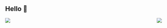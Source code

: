 ## Hello 👋

<img align="right" src="https://github-readme-stats.vercel.app/api/top-langs/?username=lxinr&show_icons=true&icon_color=ad0d52&text_color=24292e&bg_color=ffffff&hide_title=true" />

<img align="left" src="https://github-readme-stats.vercel.app/api?username=lxinr&show_icons=true&icon_color=ad0d52&text_color=24292e&bg_color=ffffff&hide_title=true" />

<!--
**lxinr/lxinr** is a ✨ _special_ ✨ repository because its `README.md` (this file) appears on your GitHub profile.

Here are some ideas to get you started:

- 🔭 I’m currently working on ...
- 🌱 I’m currently learning ...
- 👯 I’m looking to collaborate on ...
- 🤔 I’m looking for help with ...
- 💬 Ask me about ...
- 📫 How to reach me: ...
- 😄 Pronouns: ...
- ⚡ Fun fact: ...
-->
